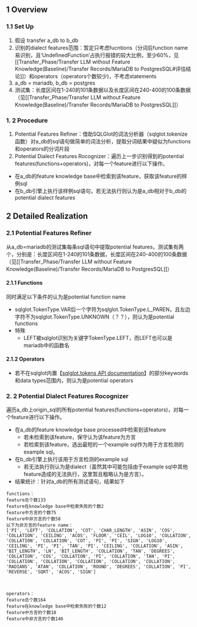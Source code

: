 ## 1 Overview
### 1.1 Set Up
1. 假设 transfer a_db to b_db
2. 识别的dialect features范围：暂定只考虑fucntions（分词后function name易识别，且‘UndefinedFunction’占执行报错的较大比例，至少60%，见  [[Transfer_Phase/Transfer LLM without Feature Knowledge(Baseline)/Transfer Records/MariaDB to PostgresSQL#评估结论]]）和operators（operators个数较少)，不考虑statements
3. a_db = mariadb, b_db = postgres
4. 测试集：长度区间在1-240的101条数据以及长度区间在240-400的100条数据（见[[Transfer_Phase/Transfer LLM without Feature Knowledge(Baseline)/Transfer Records/MariaDB to PostgresSQL]]）
### 1. 2 Procedure
1. Potential Features Refiner：借助SQLGlot的词法分析器（sqlglot.tokenize函数）对a_db的sql语句做简单的词法分析，提取分词结果中疑似为functions和operators的分词片段
2. Potential Dialect Features Rocognizer：遍历上一步识别得到的potential features(functions+operators)，对每一个feature进行以下操作。
* 在a_db的feature knowledge base中检索到该feature，获取该feature的样例sql
* 在b_db引擎上执行该样例sql语句，若无法执行则认为是a_db相对于b_db的potential dialect features
## 2 Detailed Realization
### 2.1 Potential Features Refiner
从a_db=mariadb的测试集每条sql语句中提取potential features，测试集有两个，分别是：长度区间在1-240的101条数据，长度区间在240-400的100条数据（见[[Transfer_Phase/Transfer LLM without Feature Knowledge(Baseline)/Transfer Records/MariaDB to PostgresSQL]]）
#### 2.1.1 Functions
同时满足以下条件的认为是potential function name
* sqlglot.TokenType.VAR后一个字符为sqlglot.TokenType.L_PAREN，且左边字符不为sqlglot.TokenType.UNKNOWN（？？），则认为是potential functions
* 特殊
	* LEFT被sqlglot识别为关键字TokenType.LEFT，而LEFT也可以是mariadb中的函数名
#### 2.1.2 Operators
* 若不在sqlglot内置【[sqlglot.tokens API documentation](https://sqlglot.com/sqlglot/tokens.html#TokenType.GT)】的部分keywords和data types范围内，则认为是potential operators
### 2. 2 Potential Dialect Features Rocognizer
遍历a_db上origin_sql的所有potential features(functions+operators)，对每一个feature进行以下操作。
* 在a_db的feature knowledge base processed中检索到该feature
	* 若未检索到该feature，保守认为该feature为方言
	* 若检索到该feature，选出最短的一个example sql作为用于方言检测的example sql。
* 在b_db引擎上执行该用于方言检测的example sql
	* 若无法执行则认为是dialect（虽然其中可能包括由于example sql中其他feature造成的无法执行，这里暂且粗略认为是方言）。
* 结果统计：针对a_db的所有测试语句，结果如下
```
functions：
feature总个数133
feature在knowledge base中检索失败的个数2
feature中方言的个数75
feature中非方言的个数58
以下为非方言的feature name：
['PI', 'LEFT', 'COLLATION', 'COT', 'CHAR_LENGTH', 'ASIN', 'COS', 'COLLATION', 'CEILING', 'ACOS', 'FLOOR', 'CEIL', 'LOG10', 'COLLATION', 'COLLATION', 'COLLATION', 'COT', 'PI', 'PI', 'SIGN', 'LOG10', 'CEILING', 'PI', 'PI', 'TAN', 'PI', 'CEILING', 'COLLATION', 'ASIN', 'BIT_LENGTH', 'LN', 'BIT_LENGTH', 'COLLATION', 'TAN', 'DEGREES', 'COLLATION', 'COS', 'COLLATION', 'PI', 'COLLATION', 'TAN', 'PI', 'COLLATION', 'COLLATION', 'COLLATION', 'COLLATION', 'COLLATION', 'RADIANS', 'ATAN', 'COLLATION', 'ROUND', 'DEGREES', 'COLLATION', 'PI', 'REVERSE', 'SQRT', 'ACOS', 'SIGN']



operators：
feature总个数164
feature在knowledge base中检索失败的个数12
feature中方言的个数18
feature中非方言的个数146
```




